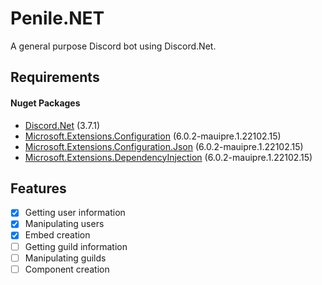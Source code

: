 # Penile.NET
A general purpose Discord bot using Discord.Net.

## Requirements
#### Nuget Packages
- [Discord.Net](https://www.nuget.org/packages/Discord.Net/) (3.7.1)
- [Microsoft.Extensions.Configuration](https://www.nuget.org/packages/Microsoft.Extensions.Configuration/) (6.0.2-mauipre.1.22102.15)
- [Microsoft.Extensions.Configuration.Json](https://www.nuget.org/packages/Microsoft.Extensions.Configuration.Json/) (6.0.2-mauipre.1.22102.15) 
- [Microsoft.Extensions.DependencyInjection](https://www.nuget.org/packages/Microsoft.Extensions.DependencyInjection/) (6.0.2-mauipre.1.22102.15)

## Features
- [x] Getting user information
- [x] Manipulating users
- [x] Embed creation
- [ ] Getting guild information
- [ ] Manipulating guilds
- [ ] Component creation
